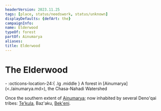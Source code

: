 ```yaml
---
headerVersion: 2023.11.25
tags: [place, status/needswork, status/unknown]
displayDefaults: {defArt: the}
campaignInfo:
name: Elderwood
typeOf: forest
partOf: Ainumarya
aliases:
title: Elderwood
---
```

# The Elderwood
<div class="grid cards ext-narrow-margin ext-one-column" markdown>
-    :octicons-location-24:{ .lg .middle } A forest in [Ainumarya](<./ainumarya.md>), the Chasa-Nahadi Watershed  
</div>


Once the southern extent of [Ainumarya](<./ainumarya.md>); now inhabited by several Deno'qai tribes: [Te'kula](<../../groups/deno-qai/te-kula.md>), Baz'aku, [Bek'eni](<../../groups/deno-qai/bek-eni.md>).




